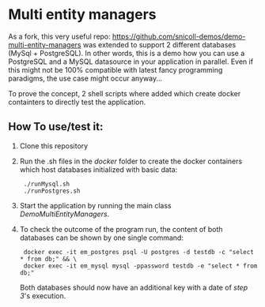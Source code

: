 # Multi entity managers


As a fork, this very useful repo: https://github.com/snicoll-demos/demo-multi-entity-managers was extended to
support 2 different databases (MySql + PostgreSQL).
In other words, this is a demo how you can use a PostgreSQL and a MySQL datasource in your application in parallel. Even
if this might not be 100% compatible with latest fancy programming paradigms, the use case might occur anyway...
 
To prove the concept, 2 shell scripts where added which create docker containters to directly test the application.


## How To use/test it:
1. Clone this repository
2. Run the .sh files in the _docker_ folder to create the docker containers which host databases initialized with basic
data:
    
        ./runMysql.sh   
        ./runPostgres.sh
    
3. Start the application by running the main class _DemoMultiEntityManagers_.
4. To check the outcome of the program run, the content of both databases can be shown by one single command:

        docker exec -it em_postgres psql -U postgres -d testdb -c "select * from db;" && \
        docker exec -it em_mysql mysql -ppassword testdb -e "select * from db;"
    
    Both databases should now have an additional key with a date of _step 3_'s execution.

